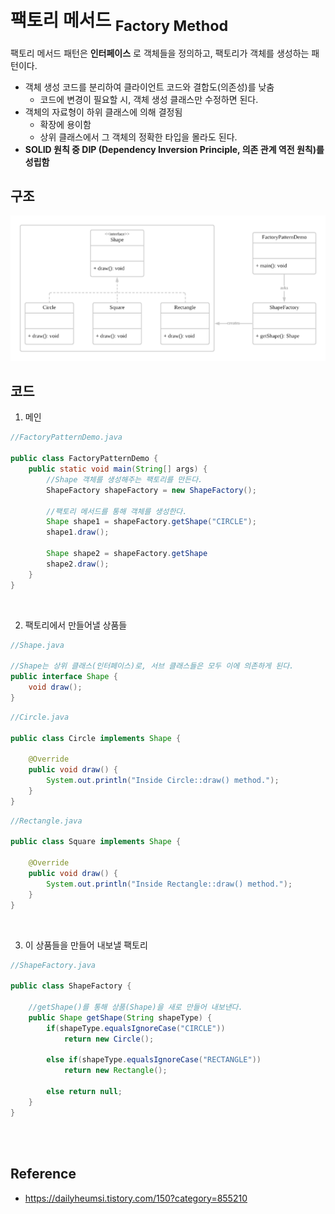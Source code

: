 # 팩토리 메서드 <sub>Factory Method</sub>

팩토리 메서드 패턴은 **인터페이스** 로 객체들을 정의하고, 팩토리가 객체를 생성하는 패턴이다.

* 객체 생성 코드를 분리하여 클라이언트 코드와 결합도(의존성)를 낮춤
  * 코드에 변경이 필요할 시, 객체 생성 클래스만 수정하면 된다. 
* 객체의 자료형이 하위 클래스에 의해 결정됨
  * 확장에 용이함
  * 상위 클래스에서 그 객체의 정확한 타입을 몰라도 된다. 
* **SOLID 원칙 중 DIP (Dependency Inversion Principle, 의존 관계 역전 원칙)를 성립함**

## 구조
<img src="factory-method.png" width=1000>

## 코드

1. 메인

```java
//FactoryPatternDemo.java

public class FactoryPatternDemo {
    public static void main(String[] args) {
        //Shape 객체를 생성해주는 팩토리를 만든다.
        ShapeFactory shapeFactory = new ShapeFactory();

        //팩토리 메서드를 통해 객체를 생성한다. 
        Shape shape1 = shapeFactory.getShape("CIRCLE");
        shape1.draw();

        Shape shape2 = shapeFactory.getShape
        shape2.draw();
    }
}
```
<br/>

2. 팩토리에서 만들어낼 상품들

```java
//Shape.java

//Shape는 상위 클래스(인터페이스)로, 서브 클래스들은 모두 이에 의존하게 된다. 
public interface Shape {
    void draw();
}
```

```java
//Circle.java

public class Circle implements Shape {

    @Override
    public void draw() {
        System.out.println("Inside Circle::draw() method.");
    }
}
```

```java
//Rectangle.java

public class Square implements Shape {

    @Override  
    public void draw() {
        System.out.println("Inside Rectangle::draw() method.");
    }
}
```
<br/>

3. 이 상품들을 만들어 내보낼 팩토리
```java
//ShapeFactory.java

public class ShapeFactory {

    //getShape()를 통해 상품(Shape)을 새로 만들어 내보낸다.
    public Shape getShape(String shapeType) {
        if(shapeType.equalsIgnoreCase("CIRCLE")) 
            return new Circle();
        
        else if(shapeType.equalsIgnoreCase("RECTANGLE"))
            return new Rectangle();
        
        else return null;
    }
}
```

<br/>
<br/>

## Reference
* https://dailyheumsi.tistory.com/150?category=855210